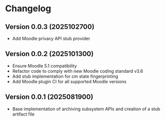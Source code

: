 # Changelog

## Version 0.0.3 (2025102700)

- Add Moodle privacy API stub provider


## Version 0.0.2 (2025101300)

- Ensure Moodle 5.1 compatibility
- Refactor code to comply with new Moodle coding standard v3.6
- Add stub implementation for cm state fingerprinting
- Add Moodle plugin CI for all supported Moodle versions


## Version 0.0.1 (2025081900)

- Base implementation of archiving subsystem APIs and creation of a stub artifact file
